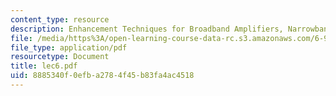 ```yaml
---
content_type: resource
description: Enhancement Techniques for Broadband Amplifiers, Narrowband Amplifiers
file: /media/https%3A/open-learning-course-data-rc.s3.amazonaws.com/6-976-high-speed-communication-circuits-and-systems-spring-2003/8885340f0efba2784f45b83fa4ac4518_lec6.pdf
file_type: application/pdf
resourcetype: Document
title: lec6.pdf
uid: 8885340f-0efb-a278-4f45-b83fa4ac4518
---
```

